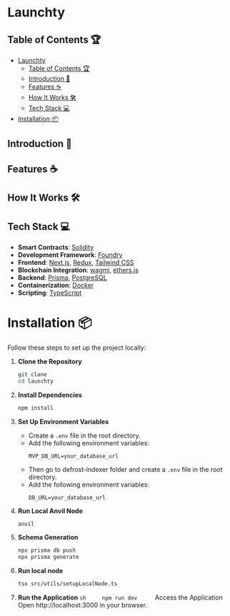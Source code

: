 # Launchty

## Table of Contents 🏆

- [Launchty](#launchty)
  - [Table of Contents 🏆](#table-of-contents-)
  - [Introduction 📕](#introduction-)
  - [Features ☕](#features-)
  - [How It Works 🛠️](#how-it-works-️)
  - [Tech Stack 💻](#tech-stack-)
- [Installation 📦](#installation-)

## Introduction 📕

## Features ☕

## How It Works 🛠️

## Tech Stack 💻

- **Smart Contracts**: [Solidity](https://soliditylang.org/)
- **Development Framework**: [Foundry](https://github.com/foundry-rs/foundry)
- **Frontend**: [Next.js](https://nextjs.org/), [Redux](https://redux.js.org/),
  [Tailwind CSS](https://tailwindcss.com/)
- **Blockchain Integration**: [wagmi](https://1.x.wagmi.sh/),
  [ethers.js](https://ethers.org/)
- **Backend**: [Prisma](https://www.prisma.io/),
  [PostgreSQL](https://www.postgresql.org/)
- **Containerization**: [Docker](https://www.docker.com/)
- **Scripting**: [TypeScript](https://www.typescriptlang.org/)

# Installation 📦

Follow these steps to set up the project locally:

1. **Clone the Repository**

   ```sh
   git clone
   cd launchty
   ```

2. **Install Dependencies**

   ```sh
   npm install
   ```

3. **Set Up Environment Variables**
   - Create a `.env` file in the root directory.
   - Add the following environment variables:
     ```env
     MVP_DB_URL=your_database_url
     ```
   - Then go to defrost-indexer folder and create a `.env` file in the root
     directory.
   - Add the following environment variables:
     ```env
     DB_URL=your_database_url
     ```
4. **Run Local Anvil Node**
   ```sh
   anvil
   ```
5. **Schema Generation**
   ```sh
   npx prisma db push
   npx prisma generate
   ```
6. **Run local node**

   ```sh
   tsx src/utils/setupLocalNode.ts

   ```

7. **Run the Application** `sh     npm run dev     ` Access the Application Open
   http://localhost:3000 in your browser.
